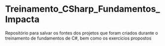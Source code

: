 # Treinamento_CSharp_Fundamentos_Impacta
 Repositório para salvar os fontes dos projetos que foram criados durante o treinamento de fundamentos de C#, bem como os exercicios propostos

